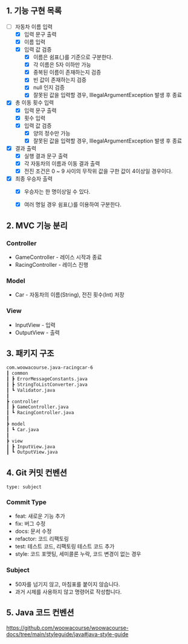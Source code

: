 ## 1. 기능 구현 목록

- [ ] 자동차 이름 입력
  - [x] 입력 문구 출력
  - [x] 이름 입력
  - [x] 입력 값 검증 
    - [x] 이름은 쉼표(,)를 기준으로 구분한다.
    - [x] 각 이름은 5자 이하만 가능
    - [x] 중복된 이름이 존재하는지 검증
    - [x] 빈 값이 존재하는지 검증
    - [x] null 인지 검증
    - [x] 잘못된 값을 입력할 경우, IllegalArgumentException 발생 후 종료 
- [x] 총 이동 횟수 입력
  - [x] 입력 문구 출력
  - [x] 횟수 입력
  - [x] 입력 값 검증
    - [x] 양의 정수만 가능
    - [x] 잘못된 값을 입력할 경우, IllegalArgumentException 발생 후 종료
- [x] 결과 출력
  - [x] 실행 결과 문구 출력
  - [x] 각 자동차의 이름과 이동 결과 출력
  - [x] 전진 조건은 0 ~ 9 사이의 무작위 값을 구한 값이 4이상일 경우이다.
- [x] 최종 우승자 출력
  - [x] 우승자는 한 명이상일 수 있다.  
  - [x] 여러 명일 경우 쉼표(,)를 이용하여 구분한다.     
     

## 2. MVC 기능 분리
### Controller
* GameController - 레이스 시작과 종료
* RacingController - 레이스 진행

### Model
* Car - 자동차의 이름(String), 전진 횟수(Int) 저장

### View
* InputView - 입력
* OutputView - 출력
     
## 3. 패키지 구조
```bash
com.woowacourse.java-racingcar-6
┃ common
┃ ┣ ErrorMessageConstants.java
┃ ┣ StringToListConverter.java
┃ ┗ Validator.java
┃
┣ controller
┃ ┣ GameController.java
┃ ┗ RacingController.java
┃
┣ model
┃ ┗ Car.java
┃
┣ view
┃ ┣ InputView.java
┃ ┗ OutputView.java
```

## 4. Git 커밋 컨벤션
```
type: subject
```

### Commit Type
* feat: 새로운 기능 추가 
* fix: 버그 수정 
* docs: 문서 수정 
* refactor: 코드 리팩토링 
* test: 테스트 코드, 리팩토링 테스트 코드 추가 
* style: 코드 포맷팅, 세미콜론 누락, 코드 변경이 없는 경우

### Subject
* 50자를 넘기지 않고, 마침표를 붙이지 않습니다.
* 과거 시제를 사용하지 않고 명령어로 작성합니다.


## 5. Java 코드 컨벤션
https://github.com/woowacourse/woowacourse-docs/tree/main/styleguide/java#java-style-guide